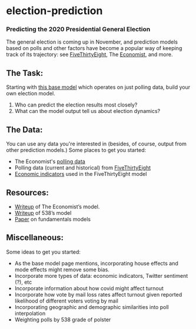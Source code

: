 # election-prediction

### Predicting the 2020 Presidential General Election


The general election is coming up in November, and prediction models based on polls and other factors have become a popular way of keeping track of its trajectory: see [FiveThirtyEight](https://projects.fivethirtyeight.com/2020-election-forecast/), The [Economist](https://projects.economist.com/us-2020-forecast/president), and more.


## The Task:

Starting with [this base model](https://colab.research.google.com/drive/1iFcc44FMrKm4r_p83l2zVDxLLkh9K8KZ?usp=sharing) which operates on just polling data, build your own election model.

1. Who can predict the election results most closely?
2. What can the model output tell us about election dynamics?


## The Data:

You can use any data you're interested in (besides, of course, output from other prediction models.) Some places to get you started:
- The Economist's [polling data](https://docs.google.com/spreadsheets/d/e/2PACX-1vQ56fySJKLL18Lipu1_i3ID9JE06voJEz2EXm6JW4Vh11zmndyTwejMavuNntzIWLY0RyhA1UsVEen0/pub?gid=0&single=true&output=csv)
- Polling data (current and historical) from [FiveThirtyEight](https://github.com/fivethirtyeight/data/tree/master/polls)
- [Economic indicators](https://github.com/fivethirtyeight/data/tree/master/election-forecasts-2020) used in the FiveThirtyEight model

## Resources:

- [Writeup](https://projects.economist.com/us-2020-forecast/president/how-this-works) of The Economist’s model.
- [Writeup](https://fivethirtyeight.com/features/how-fivethirtyeights-2020-presidential-forecast-works-and-whats-different-because-of-covid-19/) of 538’s model
- [Paper](http://researchdmr.com/HummelRothschild_FundamentalModel.pdf) on fundamentals models 

## Miscellaneous:

Some ideas to get you started:
- As the base model page mentions, incorporating house effects and mode effects might remove some bias.
- Incorporate more types of data: economic indicators, Twitter sentiment (?), etc
- Incorporate information about how covid might affect turnout
- Incorporate how vote by mail loss rates affect turnout given reported likelihood of different voters voting by mail
- Incorporating geographic and demographic similarities into poll interpolation
- Weighting polls by 538 grade of polster
